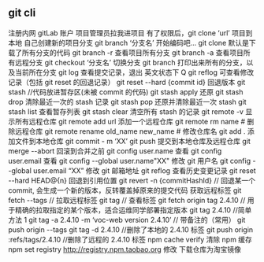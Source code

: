 ## git cli

注册内网 gitLab 账户
项目管理员拉我进项目
有了权限后，git clone ‘url’ 项目到本地
自己创建新的项目分支 git branch ‘分支名’
开始编码吧…
git clone 默认是下载了所有分支的代码
git branch -r 查看项目所有分支
git branch -a 查看项目所有远程分支
git checkout ‘分支名’ 切换分支
git branch 打印出来所有的分支，以及当前所在分支
git log 查看提交记录，退出 英文状态下 Q
git reflog 可查看修改记录（包括 git reset 的回退记录）
git reset --hard {commit id} 回退版本
git stash //代码放进暂存区(未被 commit 的代码)
git stash apply 还原
git stash drop 清除最近一次的 stash 记录
git stash pop 还原并清除最近一次 stash
git stash list 查看暂存列表
git stash clear 清空所有 stash 的记录
git remote -v 显示所有远程仓库
git remote add url 添加一个远程仓库
git remote rm name # 删除远程仓库
git remote rename old_name new_name # 修改仓库名
git add . 添加文件到本地仓库
git commit - m ‘XX’
git push 提交到本地仓库及远程仓库
git merge --abort 回滚到合并之前
git config user.name 查看
git config user.email 查看
git config --global user.name"XX" 修改 git 用户名
git config --global user.email “XX” 修改 git 邮箱地址
git reflog 查看历史变更记录
git reset --hard HEAD@{n} 回退到引用位置
git revert -n {commitHashId} // 回退某一个 commit, 会生成一个新的版本，反转覆盖掉原来的提交代码
获取远程标签
git fetch --tags // 拉取远程标签
git tag // 查看标签
git fetch origin tag 2.4.10 // 用于精确的拉取指定的某个版本，适合运维同学部署指定版本
git tag 2.4.10 //简单方法 1
git tag -a 2.4.10 -m ‘voc-web version 2.4.10’ // 带备注的（常用）
git push origin --tags
git tag -d 2.4.10 //删除了本地的 2.4.10 标签
git push origin :refs/tags/2.4.10 //删除了远程的 2.4.10 标签
npm cache verify 清除 npm 缓存
npm set registry http://registry.npm.taobao.org 修改 下载仓库为淘宝镜像
